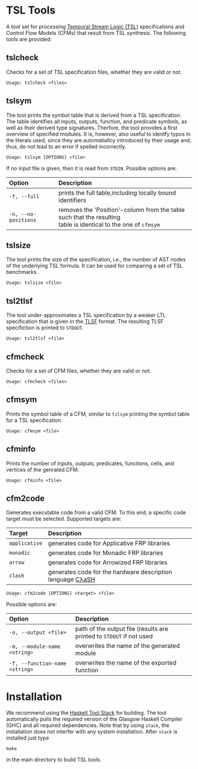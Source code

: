 # TSL Tools

A tool set for processing [Temporal Stream Logic
(TSL)](https://www.react.uni-saarland.de/publications/FKPS19a.html)
specifications and Control Flow Models (CFMs) that result from TSL
synthesis. The following tools are provided:

## tslcheck

Checks for a set of TSL specification files, whether they are valid or
not.

`Usage: tslcheck <files>`

## tslsym

The tool prints the symbol table that is derived from a TSL
specification. The table identifies all inputs, outputs, function, and
predicate symbols, as well as their derived type signatures. Therfore,
the tool provides a first overview of specified modules. It is,
however, also useful to identfy typos in the literals used, since they
are automatiallcy introduced by their usage and, thus, do not lead to
an error if spelled incorrectly.

`Usage: tslsym [OPTIONS] <file>`

If no input file is given, then it is read from `STDIN`. Possible
options are:

|Option|Description|
|:-|:-|
| `-f, --full` | prints the full table,including locally bound identifiers |
| `-n, --no-positions` | removes the 'Position'-column from the table such that the resulting </br> table is identical to the one of `cfmsym` |

## tslsize

The tool prints the size of the specification, i.e., the number of AST
nodes of the underlying TSL formula. It can be used for comparing a
set of TSL benchmarks.

`Usage: tslsize <file>`

## tsl2tlsf

The tool under-approximates a TSL specification by a weaker LTL
specification that is given in the [TLSF](https://arxiv.org/abs/1604.02284)
format. The resulting TLSF specifiction is printed to `STDOUT`.

`Usage: tsl2tlsf <file>`

## cfmcheck

Checks for a set of CFM files, whether they are valid or not.

`Usage: cfmcheck <files>`

## cfmsym

Prints the symbol table of a CFM, similar to `tslsym` printing the
symbol table for a TSL specification.

`Usage: cfmsym <file>`

## cfminfo

Prints the number of inputs, outputs, predicates, functions, cells,
and vertices of the genrated CFM.

`Usage: cfminfo <file>`

## cfm2code

Generates executable code from a valid CFM. To this end, a specific
code target must be selected. Supported targets are:

| Target | Description |
|:-|:-|
| `applicative` | generates code for Applicative FRP libraries |
| `monadic` | generates code for Monadic FRP libraries |
| `arrow` | generates code for Arrowized FRP libraries |
| `clash` | generates code for the hardware description language [CλaSH](https://clash-lang.org/) |

`Usage: cfm2code [OPTIONS] <target> <file>`

Possible options are:

|Option|Description|
|:-|:-|
| `-o, --output <file>` | path of the output file (results are printed to `STDOUT` if not used |
| `-m, --module-name <string>` | overwrites the name of the generated module |
| `-f, --function-name <string>` | overwrites the name of the exported function |

# Installation

We recommend using the [Haskell Tool Stack](http://haskellstack.org/)
for building. The tool automatically pulls the
required version of the Glasgow Haskell Compiler (GHC) and all
required dependencies. Note that by using `stack`, the installation
does not interfer with any system installation. After `stack` is
installed just type

`make`

in the main directory to build TSL tools.



